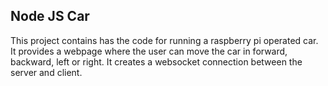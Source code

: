 ## Node JS Car
This project contains has the code for running a raspberry pi operated car.
It provides a webpage where the user can move the car in forward, backward, left or right. It creates a websocket connection between the server and client.
